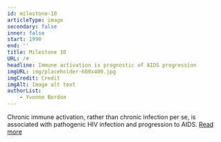 ```yaml
---
id: milestone-10
articleType: image
secondary: false
inner: false
start: 1990
end: ''
title: Milestone 10
URL: /#
headline: Immune activation is prognostic of AIDS progression
imgURL: img/placeholder-600x400.jpg
imgCredit: Credit
imgAlt: Image alt text
authorList:
    - Yvonne Bordon
---
```

Chronic immune activation, rather than chronic infection per se, is associated with pathogenic HIV infection and progression to AIDS. <a href="#">Read more</a>